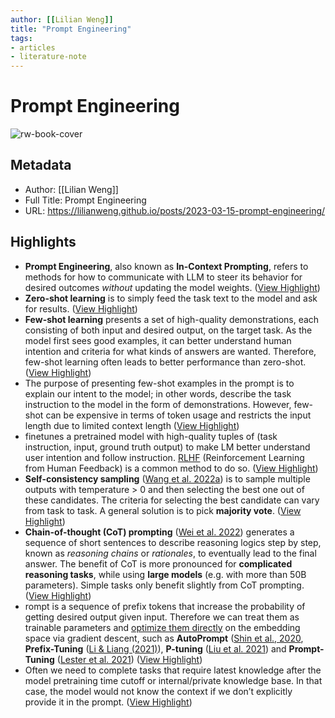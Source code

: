 ```yaml
---
author: [[Lilian Weng]]
title: "Prompt Engineering"
tags: 
- articles
- literature-note
---
```

# Prompt Engineering

![rw-book-cover](https://lilianweng.github.io/favicon-32x32.png)

## Metadata
- Author: [[Lilian Weng]]
- Full Title: Prompt Engineering
- URL: https://lilianweng.github.io/posts/2023-03-15-prompt-engineering/

## Highlights
- **Prompt Engineering**, also known as **In-Context Prompting**, refers to methods for how to communicate with LLM to steer its behavior for desired outcomes *without* updating the model weights. ([View Highlight](https://read.readwise.io/read/01gyvt3qvbgw4drp9w9971br8y))
- **Zero-shot learning** is to simply feed the task text to the model and ask for results. ([View Highlight](https://read.readwise.io/read/01gyvt4jwyn4904bct2fyz8733))
- **Few-shot learning** presents a set of high-quality demonstrations, each consisting of both input and desired output, on the target task. As the model first sees good examples, it can better understand human intention and criteria for what kinds of answers are wanted. Therefore, few-shot learning often leads to better performance than zero-shot. ([View Highlight](https://read.readwise.io/read/01gyvt5tnj9t7rd7w0jbpx8zz2))
- The purpose of presenting few-shot examples in the prompt is to explain our intent to the model; in other words, describe the task instruction to the model in the form of demonstrations. However, few-shot can be expensive in terms of token usage and restricts the input length due to limited context length ([View Highlight](https://read.readwise.io/read/01gyvt8db0xnxedyv479z7cb22))
- finetunes a pretrained model with high-quality tuples of (task instruction, input, ground truth output) to make LM better understand user intention and follow instruction. [RLHF](https://lilianweng.github.io/posts/2021-01-02-controllable-text-generation/#rl-fine-tuning-with-human-preferences) (Reinforcement Learning from Human Feedback) is a common method to do so. ([View Highlight](https://read.readwise.io/read/01gyvt8s43hawm7b8y49rqd93t))
- **Self-consistency sampling** ([Wang et al. 2022a](https://arxiv.org/abs/2203.11171)) is to sample multiple outputs with temperature > 0 and then selecting the best one out of these candidates. The criteria for selecting the best candidate can vary from task to task. A general solution is to pick **majority vote**. ([View Highlight](https://read.readwise.io/read/01gyvt9g6r2b6dtwx1dc35y20v))
- **Chain-of-thought (CoT) prompting** ([Wei et al. 2022](https://arxiv.org/abs/2201.11903)) generates a sequence of short sentences to describe reasoning logics step by step, known as *reasoning chains* or *rationales*, to eventually lead to the final answer. The benefit of CoT is more pronounced for **complicated reasoning tasks**, while using **large models** (e.g. with more than 50B parameters). Simple tasks only benefit slightly from CoT prompting. ([View Highlight](https://read.readwise.io/read/01gyvt9ts7bvz6dk0jc225fftw))
- rompt is a sequence of prefix tokens that increase the probability of getting desired output given input. Therefore we can treat them as trainable parameters and [optimize them directly](https://lilianweng.github.io/posts/2021-01-02-controllable-text-generation/#smart-prompt-design) on the embedding space via gradient descent, such as **AutoPrompt** ([Shin et al., 2020](https://arxiv.org/abs/2010.15980), **Prefix-Tuning** ([Li & Liang (2021)](https://arxiv.org/abs/2101.00190)), **P-tuning** ([Liu et al. 2021](https://arxiv.org/abs/2103.10385)) and **Prompt-Tuning** ([Lester et al. 2021](https://arxiv.org/abs/2104.08691)) ([View Highlight](https://read.readwise.io/read/01gyvtaatn8fhcg4hxr1bm7dkn))
- Often we need to complete tasks that require latest knowledge after the model pretraining time cutoff or internal/private knowledge base. In that case, the model would not know the context if we don’t explicitly provide it in the prompt. ([View Highlight](https://read.readwise.io/read/01gyvtb2v1114401c4wpkxxrgc))
